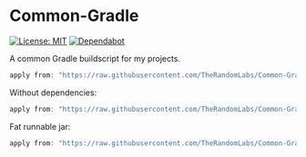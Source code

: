 # Common-Gradle

[![License: MIT](https://img.shields.io/badge/License-MIT-green.svg)](https://opensource.org/licenses/MIT)
[![Dependabot](https://badgen.net/dependabot/TheRandomLabs/Common-Gradle/?icon=dependabot)](https://dependabot.com/)

A common Gradle buildscript for my projects.

```groovy
apply from: "https://raw.githubusercontent.com/TheRandomLabs/Common-Gradle/master/build.gradle"
```

Without dependencies:

```groovy
apply from: "https://raw.githubusercontent.com/TheRandomLabs/Common-Gradle/master/no-dependencies/build.gradle"
```

Fat runnable jar:

```groovy
apply from: "https://raw.githubusercontent.com/TheRandomLabs/Common-Gradle/master/runnable/build.gradle"
```
